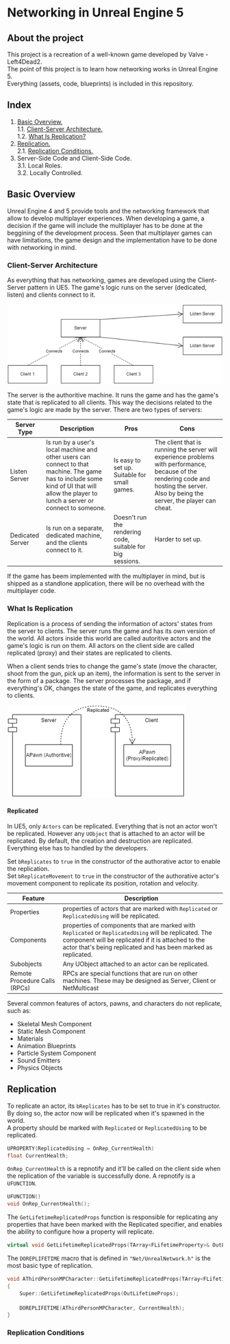 # Networking in Unreal Engine 5
## About the project
This project is a recreation of a well-known game developed by Valve - Left4Dead2.  
The point of this project is to learn how networking works in Unreal Engine 5.  
Everything (assets, code, blueprints) is included in this repository.
## Index
1. [Basic Overview.](#basic-overview)  
1.1. [Client-Server Architecture.](#client-server-architecture)  
1.2. [What Is Replication?](#what-is-replication)
2. [Replication.](#replication)  
2.1. [Replication Conditions.](#replication-rules)  
3. Server-Side Code and Client-Side Code.  
3.1. Local Roles.  
3.2. Locally Controlled.
## Basic Overview
Unreal Engine 4 and 5 provide tools and the networking framework that allow to develop multiplayer experiences. When developing a game, a decision if the game will include the multiplayer has to be done at the beggining of the development process. Seen that multiplayer games can have limitations, the game design and the implementation have to be done with networking in mind.
### Client-Server Architecture
As everything that has networking, games are developed using the Client-Server pattern in UE5. The game's logic runs on the server (dedicated, listen) and clients connect to it.  

![Client-Server Architecture](./Attachments/Client-Server.png)

The server is the authoritive machine. It runs the game and has the game's state that is replicated to all clients. This way the decisions related to the game's logic are made by the server. There are two types of servers:

|Server Type|Description|Pros|Cons|
|--|--|--|--|
|Listen Server|Is run by a user's local machine and other users can connect to that machine. The game has to include some kind of UI that will allow the player to lunch a server or connect to someone.|Is easy to set up. Suitable for small games.|The client that is running the server will experience problems with performance, because of the rendering code and hosting the server. Also by being the server, the player can cheat.|
|Dedicated Server|Is run on a separate, dedicated machine, and the clients connect to it.|Doesn't run the rendering code, suitable for big sessions.|Harder to set up.|

If the game has beem implemented with the multiplayer in mind, but is shipped as a standlone application, there will be no overhead with the multiplayer code.
### What Is Replication
Replication is a process of sending the information of actors' states from the server to clients. The server runs the game and has its own version of the world. All actors inside this world are called autoritive actors and the game's logic is run on them. All actors on the client side are called replicated (proxy) and their states are replicated to clients.   

When a client sends tries to change the game's state (move the character, shoot from the gun, pick up an item), the information is sent to the server in the form of a package. The server processes the package, and if everything's OK, changes the state of the game, and replicates everything to clients.

![Replication](./Attachments/Replication.png)

#### Replicated
In UE5, only `Actors` can be replicated. Everything that is not an actor won't be replicated. However any `UObject` that is attached to an actor will be replicated. By default, the creation and destruction are replicated. Everything else has to handled by the developers. 

Set `bReplicates` to `true` in the constructor of the authorative actor to enable the replication.  
Set `bReplicateMovement` to `true` in the constructor of the authorative actor's movement component to replicate its position, rotation and velocity.

|Feature|Description|
|--|--|
|Properties|properties of actors that are marked with `Replicated` or `ReplicatedUsing` will be replicated.|
|Components|properties of components that are marked with `Replicated` or `ReplicatedUsing` will be replicated. The component will be replicated if it is attached to the actor that's being replicated and has been marked as replicated.|
|Subobjects|Any UObject attached to an actor can be replicated.|
|Remote Procedure Calls (RPCs)|RPCs are special functions that are run on other machines. These may be designed as Server, Client or NetMulticast|

Several common features of actors, pawns, and characters do not replicate, such as:
* Skeletal Mesh Component
* Static Mesh Component
* Materials
* Animation Blueprints
* Particle System Component
* Sound Emitters
* Physics Objects

## Replication
To replicate an actor, its `bReplicates` has to be set to true in it's constructor. By doing so, the actor now will be replicated when it's spawned in the world.  
A property should be marked with `Replicated` or `ReplicatedUsing` to be replicated.

```C++
UPROPERTY(ReplicatedUsing = OnRep_CurrentHealth)
float CurrentHealth;
```

`OnRep_CurrentHealth` is a repnotify and it'll be called on the client side when the replication of the variable is successfully done. A repnotify is a `UFUNCTION`.

```C++
UFUNCTION()
void OnRep_CurrentHealth();
```

The `GetLifetimeReplicatedProps` function is responsible for replicating any properties that have been marked with the Replicated specifier, and enables the ability to configure how a property will replicate.

```C++
virtual void GetLifetimeReplicatedProps(TArray<FLifetimeProperty>& OutLifetimeProps) const override;
```

The `DOREPLIFETIME` macro that is defined in `"Net/UnrealNetwork.h"` is the most basic type of replication.

```C++
void AThirdPersonMPCharacter::GetLifetimeReplicatedProps(TArray<FLifetimeProperty>& OutLifetimeProps) const
{
	Super::GetLifetimeReplicatedProps(OutLifetimeProps);

	DOREPLIFETIME(AThirdPersonMPCharacter, CurrentHealth);
}
```

### Replication Conditions